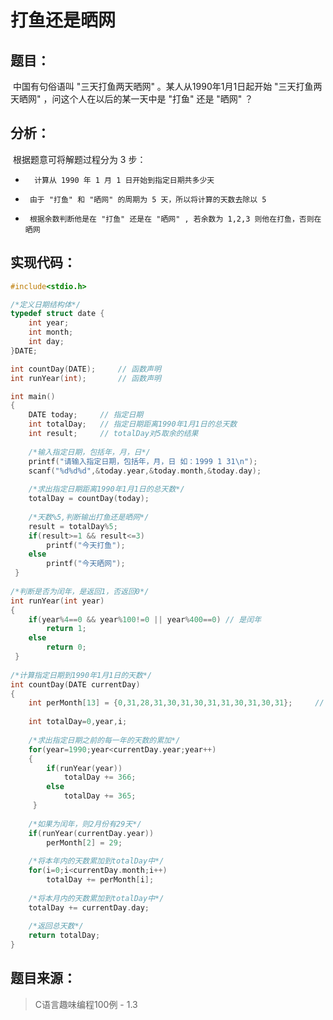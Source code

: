 # 打鱼还是晒网

## 题目：

​	中国有句俗语叫 "三天打鱼两天晒网" 。某人从1990年1月1日起开始 "三天打鱼两天晒网"  ，问这个人在以后的某一天中是 "打鱼" 还是 "晒网" ？

## 分析：

​	根据题意可将解题过程分为 3 步：

 * 		 计算从 1990 年 1 月 1 日开始到指定日期共多少天
 * 		由于 "打鱼" 和 "晒网" 的周期为 5 天，所以将计算的天数去除以 5
 * 		根据余数判断他是在 "打鱼" 还是在 "晒网" , 若余数为 1,2,3 则他在打鱼，否则在晒网 

## 实现代码：

```c
#include<stdio.h>

/*定义日期结构体*/
typedef struct date {
	int year;
	int month;
	int day;
}DATE; 

int countDay(DATE); 	// 函数声明 
int runYear(int); 		// 函数声明

int main()
{
	DATE today;		// 指定日期 
	int totalDay;	// 指定日期距离1990年1月1日的总天数 
	int result;		// totalDay对5取余的结果
	
	/*输入指定日期，包括年，月，日*/
	printf("请输入指定日期，包括年，月，日 如：1999 1 31\n");
	scanf("%d%d%d",&today.year,&today.month,&today.day);
	
	/*求出指定日期距离1990年1月1日的总天数*/ 
	totalDay = countDay(today);
	
	/*天数%5,判断输出打鱼还是晒网*/
	result = totalDay%5;
	if(result>=1 && result<=3)
		printf("今天打鱼");
	else
		printf("今天晒网"); 
 } 
 
/*判断是否为闰年，是返回1，否返回0*/
int runYear(int year)
{
	if(year%4==0 && year%100!=0 || year%400==0) // 是闰年
		return 1;
	else
		return 0; 
 } 
 
/*计算指定日期到1990年1月1日的天数*/
int countDay(DATE currentDay)
{
	int perMonth[13] = {0,31,28,31,30,31,30,31,31,30,31,30,31};		// 每月天数数组
	
	int totalDay=0,year,i;
	
	/*求出指定日期之前的每一年的天数的累加*/
	for(year=1990;year<currentDay.year;year++)
	{
		if(runYear(year))
			totalDay += 366;
		else
			totalDay += 365;
	 } 
	 
	/*如果为闰年，则2月份有29天*/
	if(runYear(currentDay.year))
		perMonth[2] = 29;
		
	/*将本年内的天数累加到totalDay中*/ 
	for(i=0;i<currentDay.month;i++)
		totalDay += perMonth[i];
	
	/*将本月内的天数累加到totalDay中*/
	totalDay += currentDay.day;
	
	/*返回总天数*/
	return totalDay; 
}
```

## 题目来源：

> C语言趣味编程100例 - 1.3